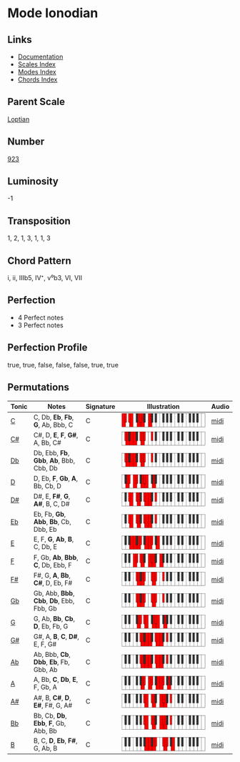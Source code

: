 # Mode Ionodian

## Links

- [Documentation](README.md)
- [Scales Index](Scales.md)
- [Modes Index](Modes.md)
- [Chords Index](Chords.md)

## Parent Scale

[Loptian](ScaleLoptian.md)

## Number

[923](https://ianring.com/musictheory/scales/923)

## Luminosity

-1

## Transposition

1, 2, 1, 3, 1, 1, 3

## Chord Pattern

i, ii, IIIb5, IV⁺, v⁰b3, VI, VII

## Perfection

- 4 Perfect notes
- 3 Perfect notes

## Perfection Profile

true, true, false, false, false, true, true

## Permutations

| Tonic | Notes | Signature | Illustration | Audio |
|-------|-------|-----------|--------------|-------|
| [C](ModeCNaturalIonodian.md) | C, Db, **Eb**, **Fb**, **G**, Ab, Bbb, C | C | ![CNaturalIonodian](ModeCNaturalIonodian.png) | [midi](https://github.com/edipermadi/music/blob/main/docs/ModeCNaturalIonodian.mid?raw=true) |
| [C#](ModeCSharpIonodian.md) | C#, D, **E**, **F**, **G#**, A, Bb, C# | C | ![CSharpIonodian](ModeCSharpIonodian.png) | [midi](https://github.com/edipermadi/music/blob/main/docs/ModeCSharpIonodian.mid?raw=true) |
| [Db](ModeDFlatIonodian.md) | Db, Ebb, **Fb**, **Gbb**, **Ab**, Bbb, Cbb, Db | C | ![DFlatIonodian](ModeDFlatIonodian.png) | [midi](https://github.com/edipermadi/music/blob/main/docs/ModeDFlatIonodian.mid?raw=true) |
| [D](ModeDNaturalIonodian.md) | D, Eb, **F**, **Gb**, **A**, Bb, Cb, D | C | ![DNaturalIonodian](ModeDNaturalIonodian.png) | [midi](https://github.com/edipermadi/music/blob/main/docs/ModeDNaturalIonodian.mid?raw=true) |
| [D#](ModeDSharpIonodian.md) | D#, E, **F#**, **G**, **A#**, B, C, D# | C | ![DSharpIonodian](ModeDSharpIonodian.png) | [midi](https://github.com/edipermadi/music/blob/main/docs/ModeDSharpIonodian.mid?raw=true) |
| [Eb](ModeEFlatIonodian.md) | Eb, Fb, **Gb**, **Abb**, **Bb**, Cb, Dbb, Eb | C | ![EFlatIonodian](ModeEFlatIonodian.png) | [midi](https://github.com/edipermadi/music/blob/main/docs/ModeEFlatIonodian.mid?raw=true) |
| [E](ModeENaturalIonodian.md) | E, F, **G**, **Ab**, **B**, C, Db, E | C | ![ENaturalIonodian](ModeENaturalIonodian.png) | [midi](https://github.com/edipermadi/music/blob/main/docs/ModeENaturalIonodian.mid?raw=true) |
| [F](ModeFNaturalIonodian.md) | F, Gb, **Ab**, **Bbb**, **C**, Db, Ebb, F | C | ![FNaturalIonodian](ModeFNaturalIonodian.png) | [midi](https://github.com/edipermadi/music/blob/main/docs/ModeFNaturalIonodian.mid?raw=true) |
| [F#](ModeFSharpIonodian.md) | F#, G, **A**, **Bb**, **C#**, D, Eb, F# | C | ![FSharpIonodian](ModeFSharpIonodian.png) | [midi](https://github.com/edipermadi/music/blob/main/docs/ModeFSharpIonodian.mid?raw=true) |
| [Gb](ModeGFlatIonodian.md) | Gb, Abb, **Bbb**, **Cbb**, **Db**, Ebb, Fbb, Gb | C | ![GFlatIonodian](ModeGFlatIonodian.png) | [midi](https://github.com/edipermadi/music/blob/main/docs/ModeGFlatIonodian.mid?raw=true) |
| [G](ModeGNaturalIonodian.md) | G, Ab, **Bb**, **Cb**, **D**, Eb, Fb, G | C | ![GNaturalIonodian](ModeGNaturalIonodian.png) | [midi](https://github.com/edipermadi/music/blob/main/docs/ModeGNaturalIonodian.mid?raw=true) |
| [G#](ModeGSharpIonodian.md) | G#, A, **B**, **C**, **D#**, E, F, G# | C | ![GSharpIonodian](ModeGSharpIonodian.png) | [midi](https://github.com/edipermadi/music/blob/main/docs/ModeGSharpIonodian.mid?raw=true) |
| [Ab](ModeAFlatIonodian.md) | Ab, Bbb, **Cb**, **Dbb**, **Eb**, Fb, Gbb, Ab | C | ![AFlatIonodian](ModeAFlatIonodian.png) | [midi](https://github.com/edipermadi/music/blob/main/docs/ModeAFlatIonodian.mid?raw=true) |
| [A](ModeANaturalIonodian.md) | A, Bb, **C**, **Db**, **E**, F, Gb, A | C | ![ANaturalIonodian](ModeANaturalIonodian.png) | [midi](https://github.com/edipermadi/music/blob/main/docs/ModeANaturalIonodian.mid?raw=true) |
| [A#](ModeASharpIonodian.md) | A#, B, **C#**, **D**, **E#**, F#, G, A# | C | ![ASharpIonodian](ModeASharpIonodian.png) | [midi](https://github.com/edipermadi/music/blob/main/docs/ModeASharpIonodian.mid?raw=true) |
| [Bb](ModeBFlatIonodian.md) | Bb, Cb, **Db**, **Ebb**, **F**, Gb, Abb, Bb | C | ![BFlatIonodian](ModeBFlatIonodian.png) | [midi](https://github.com/edipermadi/music/blob/main/docs/ModeBFlatIonodian.mid?raw=true) |
| [B](ModeBNaturalIonodian.md) | B, C, **D**, **Eb**, **F#**, G, Ab, B | C | ![BNaturalIonodian](ModeBNaturalIonodian.png) | [midi](https://github.com/edipermadi/music/blob/main/docs/ModeBNaturalIonodian.mid?raw=true) |
